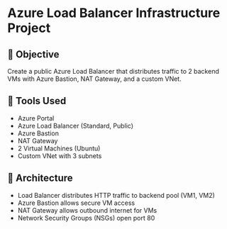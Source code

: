 # Azure Load Balancer Infrastructure Project

## 🎯 Objective
Create a public Azure Load Balancer that distributes traffic to 2 backend VMs with Azure Bastion, NAT Gateway, and a custom VNet.

## 🔧 Tools Used
- Azure Portal
- Azure Load Balancer (Standard, Public)
- Azure Bastion
- NAT Gateway
- 2 Virtual Machines (Ubuntu)
- Custom VNet with 3 subnets

## 🧱 Architecture
- Load Balancer distributes HTTP traffic to backend pool (VM1, VM2)
- Azure Bastion allows secure VM access
- NAT Gateway allows outbound internet for VMs
- Network Security Groups (NSGs) open port 80



